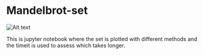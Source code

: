 # Mandelbrot-set

![Alt text](/relative/path/to/img.jpg?raw=true "Optional Title")

This is jupyter notebook where the set is plotted with different methods and the timeit is used to assess which takes longer. 
